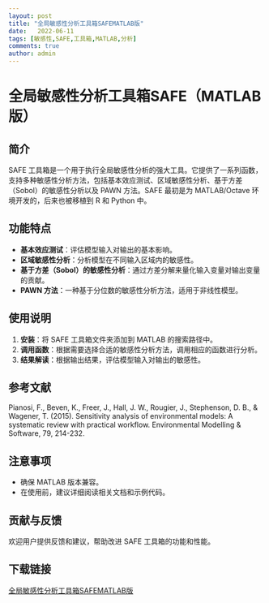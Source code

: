 ```yaml
---
layout: post
title: "全局敏感性分析工具箱SAFEMATLAB版"
date:   2022-06-11
tags: [敏感性,SAFE,工具箱,MATLAB,分析]
comments: true
author: admin
---
```

# 全局敏感性分析工具箱SAFE（MATLAB版）

## 简介

SAFE 工具箱是一个用于执行全局敏感性分析的强大工具。它提供了一系列函数，支持多种敏感性分析方法，包括基本效应测试、区域敏感性分析、基于方差（Sobol）的敏感性分析以及 PAWN 方法。SAFE 最初是为 MATLAB/Octave 环境开发的，后来也被移植到 R 和 Python 中。

## 功能特点

- **基本效应测试**：评估模型输入对输出的基本影响。
- **区域敏感性分析**：分析模型在不同输入区域内的敏感性。
- **基于方差（Sobol）的敏感性分析**：通过方差分解来量化输入变量对输出变量的贡献。
- **PAWN 方法**：一种基于分位数的敏感性分析方法，适用于非线性模型。

## 使用说明

1. **安装**：将 SAFE 工具箱文件夹添加到 MATLAB 的搜索路径中。
2. **调用函数**：根据需要选择合适的敏感性分析方法，调用相应的函数进行分析。
3. **结果解读**：根据输出结果，评估模型输入对输出的敏感性。

## 参考文献

Pianosi, F., Beven, K., Freer, J., Hall, J. W., Rougier, J., Stephenson, D. B., & Wagener, T. (2015). Sensitivity analysis of environmental models: A systematic review with practical workflow. Environmental Modelling & Software, 79, 214-232.

## 注意事项

- 确保 MATLAB 版本兼容。
- 在使用前，建议详细阅读相关文档和示例代码。

## 贡献与反馈

欢迎用户提供反馈和建议，帮助改进 SAFE 工具箱的功能和性能。

## 下载链接

[全局敏感性分析工具箱SAFEMATLAB版](https://pan.quark.cn/s/fc8f60a5bf7a)